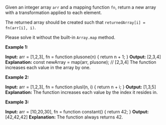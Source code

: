Given an integer array `arr` and a mapping function `fn`, return a new array with a transformation applied to each element.

The returned array should be created such that `returnedArray[i] = fn(arr[i], i)`.

Please solve it without the built-in  `Array.map`  method.

**Example 1:**

**Input:** arr = [1,2,3], fn = function plusone(n) { return n + 1; }
**Output:** [2,3,4]
**Explanation:**
const newArray = map(arr, plusone); // [2,3,4]
The function increases each value in the array by one. 

**Example 2:**

**Input:** arr = [1,2,3], fn = function plusI(n, i) { return n + i; }
**Output:** [1,3,5]
**Explanation:** The function increases each value by the index it resides in.

**Example 3:**

**Input:** arr = [10,20,30], fn = function constant() { return 42; }
**Output:** [42,42,42]
**Explanation:** The function always returns 42.
